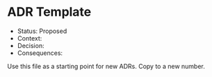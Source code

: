 # ADR Template

- Status: Proposed
- Context:
- Decision:
- Consequences:

Use this file as a starting point for new ADRs. Copy to a new number.
